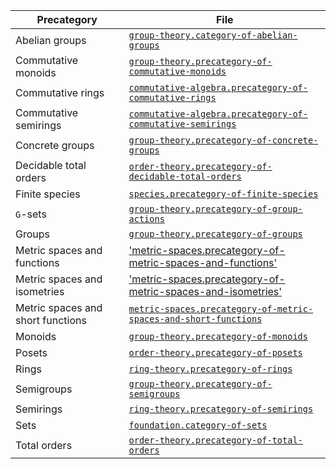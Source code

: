 | Precategory                       | File                                                                                                                                  |
| --------------------------------- | ------------------------------------------------------------------------------------------------------------------------------------- |
| Abelian groups                    | [`group-theory.category-of-abelian-groups`](group-theory.category-of-abelian-groups.md)                                               |
| Commutative monoids               | [`group-theory.precategory-of-commutative-monoids`](group-theory.precategory-of-commutative-monoids.md)                               |
| Commutative rings                 | [`commutative-algebra.precategory-of-commutative-rings`](commutative-algebra.precategory-of-commutative-rings.md)                     |
| Commutative semirings             | [`commutative-algebra.precategory-of-commutative-semirings`](commutative-algebra.precategory-of-commutative-semirings.md)             |
| Concrete groups                   | [`group-theory.precategory-of-concrete-groups`](group-theory.precategory-of-concrete-groups.md)                                       |
| Decidable total orders            | [`order-theory.precategory-of-decidable-total-orders`](order-theory.precategory-of-decidable-total-orders.md)                         |
| Finite species                    | [`species.precategory-of-finite-species`](species.precategory-of-finite-species.md)                                                   |
| `G`-sets                          | [`group-theory.precategory-of-group-actions`](group-theory.precategory-of-group-actions.md)                                           |
| Groups                            | [`group-theory.precategory-of-groups`](group-theory.precategory-of-groups.md)                                                         |
| Metric spaces and functions       | ['metric-spaces.precategory-of-metric-spaces-and-functions'](metric-spaces.precategory-of-metric-spaces-and-functions.md)             |
| Metric spaces and isometries      | ['metric-spaces.precategory-of-metric-spaces-and-isometries'](metric-spaces.precategory-of-metric-spaces-and-isometries.md)           |
| Metric spaces and short functions | [`metric-spaces.precategory-of-metric-spaces-and-short-functions`](metric-spaces.precategory-of-metric-spaces-and-short-functions.md) |
| Monoids                           | [`group-theory.precategory-of-monoids`](group-theory.precategory-of-monoids.md)                                                       |
| Posets                            | [`order-theory.precategory-of-posets`](order-theory.precategory-of-posets.md)                                                         |
| Rings                             | [`ring-theory.precategory-of-rings`](ring-theory.precategory-of-rings.md)                                                             |
| Semigroups                        | [`group-theory.precategory-of-semigroups`](group-theory.precategory-of-semigroups.md)                                                 |
| Semirings                         | [`ring-theory.precategory-of-semirings`](ring-theory.precategory-of-semirings.md)                                                     |
| Sets                              | [`foundation.category-of-sets`](foundation.category-of-sets.md)                                                                       |
| Total orders                      | [`order-theory.precategory-of-total-orders`](order-theory.precategory-of-total-orders.md)                                             |
